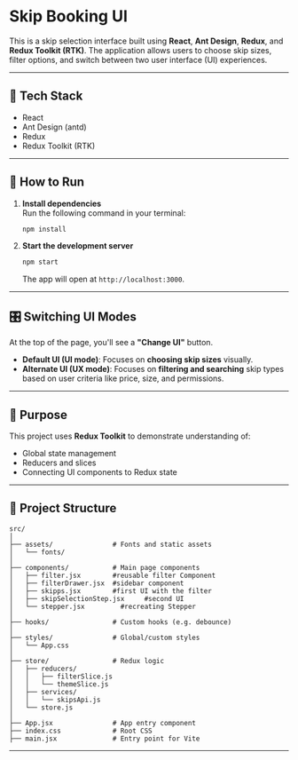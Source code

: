 # Skip Booking UI

This is a skip selection interface built using **React**, **Ant Design**, **Redux**, and **Redux Toolkit (RTK)**. The application allows users to choose skip sizes, filter options, and switch between two user interface (UI) experiences.

---

## 🧰 Tech Stack

- React
- Ant Design (antd)
- Redux
- Redux Toolkit (RTK)

---

## 🚀 How to Run

1. **Install dependencies**  
   Run the following command in your terminal:

   ```bash
   npm install
   ```

2. **Start the development server**

   ```bash
   npm start
   ```

   The app will open at `http://localhost:3000`.

---

## 🎛 Switching UI Modes

At the top of the page, you'll see a **"Change UI"** button.

- **Default UI (UI mode)**: Focuses on **choosing skip sizes** visually.
- **Alternate UI (UX mode)**: Focuses on **filtering and searching** skip types based on user criteria like price, size, and permissions.

---

## 🎯 Purpose

This project uses **Redux Toolkit** to demonstrate understanding of:

- Global state management
- Reducers and slices
- Connecting UI components to Redux state

---

## 📁 Project Structure

```
src/
│
├── assets/               # Fonts and static assets
│   └── fonts/
│
├── components/           # Main page components
│   ├── filter.jsx        #reusable filter Component
│   ├── filterDrawer.jsx  #sidebar component
│   ├── skipps.jsx        #first UI with the filter
│   ├── skipSelectionStep.jsx     #second UI
│   └── stepper.jsx         #recreating Stepper
│
├── hooks/                # Custom hooks (e.g. debounce)
│
├── styles/               # Global/custom styles
│   └── App.css
│
├── store/                # Redux logic
│   ├── reducers/
│   │   ├── filterSlice.js
│   │   └── themeSlice.js
│   ├── services/
│   │   └── skipsApi.js
│   └── store.js
│
├── App.jsx               # App entry component
├── index.css             # Root CSS
├── main.jsx              # Entry point for Vite
```

---

